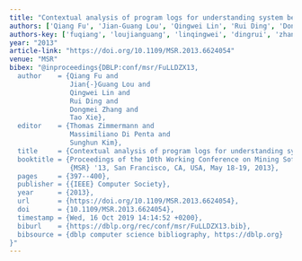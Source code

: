 ```yaml
---
title: "Contextual analysis of program logs for understanding system behaviors"
authors: ['Qiang Fu', 'Jian-Guang Lou', 'Qingwei Lin', 'Rui Ding', 'Dongmei Zhang', 'Tao Xie 0001']
authors-key: ['fuqiang', 'loujianguang', 'linqingwei', 'dingrui', 'zhangdongmei', 'xietao']
year: "2013"
article-link: "https://doi.org/10.1109/MSR.2013.6624054"
venue: "MSR"
bibex: "@inproceedings{DBLP:conf/msr/FuLLDZX13,
  author    = {Qiang Fu and
               Jian{-}Guang Lou and
               Qingwei Lin and
               Rui Ding and
               Dongmei Zhang and
               Tao Xie},
  editor    = {Thomas Zimmermann and
               Massimiliano Di Penta and
               Sunghun Kim},
  title     = {Contextual analysis of program logs for understanding system behaviors},
  booktitle = {Proceedings of the 10th Working Conference on Mining Software Repositories,
               {MSR} '13, San Francisco, CA, USA, May 18-19, 2013},
  pages     = {397--400},
  publisher = {{IEEE} Computer Society},
  year      = {2013},
  url       = {https://doi.org/10.1109/MSR.2013.6624054},
  doi       = {10.1109/MSR.2013.6624054},
  timestamp = {Wed, 16 Oct 2019 14:14:52 +0200},
  biburl    = {https://dblp.org/rec/conf/msr/FuLLDZX13.bib},
  bibsource = {dblp computer science bibliography, https://dblp.org}
}"
---
```

